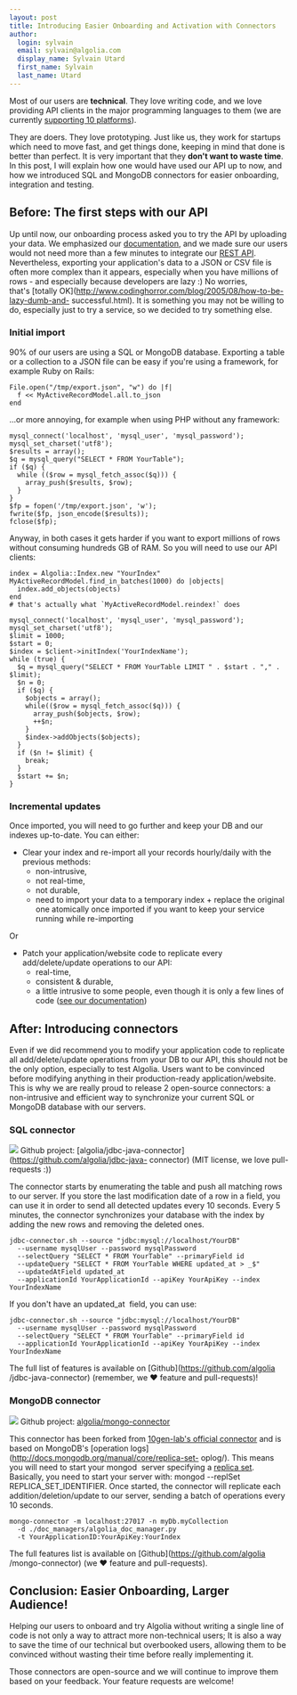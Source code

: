 ```yaml
---
layout: post
title: Introducing Easier Onboarding and Activation with Connectors
author:
  login: sylvain
  email: sylvain@algolia.com
  display_name: Sylvain Utard
  first_name: Sylvain
  last_name: Utard
---
```


Most of our users are **technical**. They love writing code, and we love
providing API clients in the major programming languages to them (we are
currently [supporting 10 platforms](http://www.algolia.com/doc/apiclients)).

They are doers. They love prototyping. Just like us, they work for startups
which need to move fast, and get things done, keeping in mind that done is
better than perfect. It is very important that they **don't want to waste
time**. In this post, I will explain how one would have used our API up to
now, and how we introduced SQL and MongoDB connectors for easier onboarding,
integration and testing.

## Before: The first steps with our API

Up until now, our onboarding process asked you to try the API by uploading
your data. We emphasized our [documentation](http://www.algolia.com/doc), and
we made sure our users would not need more than a few minutes to integrate our
[REST API](http://www.algolia.com/doc/rest). Nevertheless, exporting your
application's data to a JSON or CSV file is often more complex than it
appears, especially when you have millions of rows - and especially because
developers are lazy :) No worries, that's [totally
OK](http://www.codinghorror.com/blog/2005/08/how-to-be-lazy-dumb-and-
successful.html). It is something you may not be willing to do, especially
just to try a service, so we decided to try something else.<del>

</del>

### Initial import

90% of our users are using a SQL or MongoDB database. Exporting a table or a
collection to a JSON file can be easy if you're using a framework, for example
Ruby on Rails:

    
    File.open("/tmp/export.json", "w") do |f|
      f << MyActiveRecordModel.all.to_json
    end

...or more annoying, for example when using PHP without any framework:

    
    mysql_connect('localhost', 'mysql_user', 'mysql_password');
    mysql_set_charset('utf8');
    $results = array();
    $q = mysql_query("SELECT * FROM YourTable");
    if ($q) {
      while (($row = mysql_fetch_assoc($q))) {
        array_push($results, $row);
      }
    }
    $fp = fopen('/tmp/export.json', 'w');
    fwrite($fp, json_encode($results));
    fclose($fp);

Anyway, in both cases it gets harder if you want to export millions of rows
without consuming hundreds GB of RAM. So you will need to use our API clients:

    
    index = Algolia::Index.new "YourIndex"
    MyActiveRecordModel.find_in_batches(1000) do |objects|
      index.add_objects(objects)
    end
    # that's actually what `MyActiveRecordModel.reindex!` does
    
    mysql_connect('localhost', 'mysql_user', 'mysql_password');
    mysql_set_charset('utf8');
    $limit = 1000;
    $start = 0;
    $index = $client->initIndex('YourIndexName');
    while (true) {
      $q = mysql_query("SELECT * FROM YourTable LIMIT " . $start . "," . $limit);
      $n = 0;
      if ($q) {
        $objects = array();
        while(($row = mysql_fetch_assoc($q))) {
          array_push($objects, $row);
          ++$n;
        }
        $index->addObjects($objects);
      }
      if ($n != $limit) {
        break;
      }
      $start += $n;
    }

### Incremental updates

Once imported, you will need to go further and keep your DB and our indexes
up-to-date. You can either:

  * Clear your index and re-import all your records hourly/daily with the previous methods: 
    * non-intrusive,
    * not real-time,
    * not durable,
    * need to import your data to a temporary index + replace the original one atomically once imported if you want to keep your service running while re-importing

Or

  * Patch your application/website code to replicate every add/delete/update operations to our API: 
    * real-time,
    * consistent & durable,
    * a little intrusive to some people, even though it is only a few lines of code ([see our documentation](http://www.algolia.com/doc))

## After: Introducing connectors

Even if we did recommend you to modify your application code to replicate all
add/delete/update operations from your DB to our API, this should not be the
only option, especially to test Algolia. Users want to be convinced before
modifying anything in their production-ready application/website. This is why
we are really proud to release 2 open-source connectors: a non-intrusive and
efficient way to synchronize your current SQL or MongoDB database with our
servers.

### SQL connector

![](assets/GitHub-Mark-32px-6a9b6da9ea3b556e9be6df64fa72addd.png) Github
project: [algolia/jdbc-java-connector](https://github.com/algolia/jdbc-java-
connector) (MIT license, we love pull-requests :))

The connector starts by enumerating the table and push all matching rows to
our server. If you store the last modification date of a row in a field, you
can use it in order to send all detected updates every 10 seconds. Every 5
minutes, the connector synchronizes your database with the index by adding the
new rows and removing the deleted ones.

    
    jdbc-connector.sh --source "jdbc:mysql://localhost/YourDB"  
      --username mysqlUser --password mysqlPassword             
      --selectQuery "SELECT * FROM YourTable" --primaryField id 
      --updateQuery "SELECT * FROM YourTable WHERE updated_at > _$"
      --updatedAtField updated_at 
      --applicationId YourApplicationId --apiKey YourApiKey --index YourIndexName

If you don't have an updated_at  field, you can use:

    
    jdbc-connector.sh --source "jdbc:mysql://localhost/YourDB"  
      --username mysqlUser --password mysqlPassword             
      --selectQuery "SELECT * FROM YourTable" --primaryField id 
      --applicationId YourApplicationId --apiKey YourApiKey --index YourIndexName

The full list of features is available on [Github](https://github.com/algolia
/jdbc-java-connector) (remember, we ♥ feature and pull-requests)!

### MongoDB connector

![](assets/GitHub-Mark-32px-6a9b6da9ea3b556e9be6df64fa72addd.png) Github
project: [algolia/mongo-connector](https://github.com/algolia/mongo-connector)

This connector has been forked from [10gen-lab's official
connector](https://github.com/10gen-labs/mongo-connector) and is based on
MongoDB's [operation logs](http://docs.mongodb.org/manual/core/replica-set-
oplog/). This means you will need to start your mongod  server specifying a
[replica set](http://docs.mongodb.org/manual/tutorial/deploy-replica-set/).
Basically, you need to start your server with: mongod --replSet
REPLICA_SET_IDENTIFIER. Once started, the connector will replicate each
addition/deletion/update to our server, sending a batch of operations every 10
seconds.

    
    mongo-connector -m localhost:27017 -n myDb.myCollection 
      -d ./doc_managers/algolia_doc_manager.py              
      -t YourApplicationID:YourApiKey:YourIndex

The full features list is available on [Github](https://github.com/algolia
/mongo-connector) (we ♥ feature and pull-requests).

## Conclusion: Easier Onboarding, Larger Audience!

Helping our users to onboard and try Algolia without writing a single line of
code is not only a way to attract more non-technical users; It is also a way
to save the time of our technical but overbooked users, allowing them to be
convinced without wasting their time before really implementing it.

Those connectors are open-source and we will continue to improve them based on
your feedback. Your feature requests are welcome!

